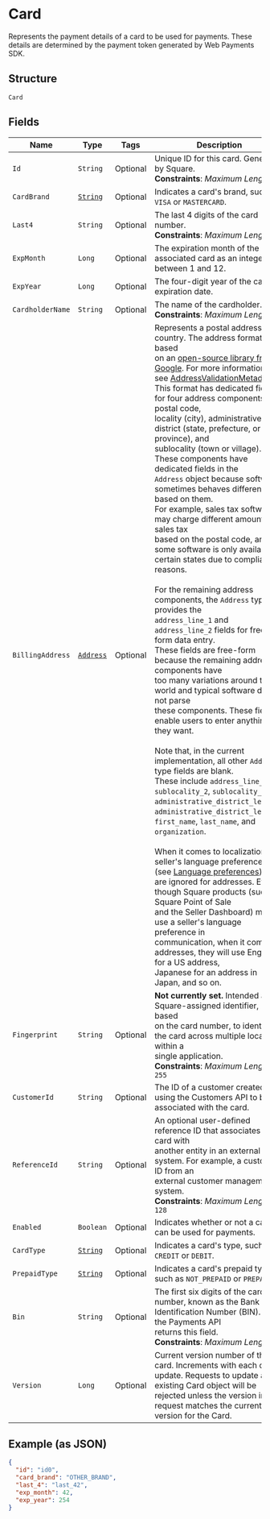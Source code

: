 
# Card

Represents the payment details of a card to be used for payments. These
details are determined by the payment token generated by Web Payments SDK.

## Structure

`Card`

## Fields

| Name | Type | Tags | Description | Getter |
|  --- | --- | --- | --- | --- |
| `Id` | `String` | Optional | Unique ID for this card. Generated by Square.<br>**Constraints**: *Maximum Length*: `64` | String getId() |
| `CardBrand` | [`String`](/doc/models/card-brand.md) | Optional | Indicates a card's brand, such as `VISA` or `MASTERCARD`. | String getCardBrand() |
| `Last4` | `String` | Optional | The last 4 digits of the card number.<br>**Constraints**: *Maximum Length*: `4` | String getLast4() |
| `ExpMonth` | `Long` | Optional | The expiration month of the associated card as an integer between 1 and 12. | Long getExpMonth() |
| `ExpYear` | `Long` | Optional | The four-digit year of the card's expiration date. | Long getExpYear() |
| `CardholderName` | `String` | Optional | The name of the cardholder.<br>**Constraints**: *Maximum Length*: `96` | String getCardholderName() |
| `BillingAddress` | [`Address`](/doc/models/address.md) | Optional | Represents a postal address in a country. The address format is based<br>on an [open-source library from Google](https://github.com/google/libaddressinput). For more information,<br>see [AddressValidationMetadata](https://github.com/google/libaddressinput/wiki/AddressValidationMetadata).<br>This format has dedicated fields for four address components: postal code,<br>locality (city), administrative district (state, prefecture, or province), and<br>sublocality (town or village). These components have dedicated fields in the<br>`Address` object because software sometimes behaves differently based on them.<br>For example, sales tax software may charge different amounts of sales tax<br>based on the postal code, and some software is only available in<br>certain states due to compliance reasons.<br><br>For the remaining address components, the `Address` type provides the<br>`address_line_1` and `address_line_2` fields for free-form data entry.<br>These fields are free-form because the remaining address components have<br>too many variations around the world and typical software does not parse<br>these components. These fields enable users to enter anything they want.<br><br>Note that, in the current implementation, all other `Address` type fields are blank.<br>These include `address_line_3`, `sublocality_2`, `sublocality_3`,<br>`administrative_district_level_2`, `administrative_district_level_3`,<br>`first_name`, `last_name`, and `organization`.<br><br>When it comes to localization, the seller's language preferences<br>(see [Language preferences](https://developer.squareup.com/docs/locations-api#location-specific-and-seller-level-language-preferences))<br>are ignored for addresses. Even though Square products (such as Square Point of Sale<br>and the Seller Dashboard) mostly use a seller's language preference in<br>communication, when it comes to addresses, they will use English for a US address,<br>Japanese for an address in Japan, and so on. | Address getBillingAddress() |
| `Fingerprint` | `String` | Optional | __Not currently set.__ Intended as a Square-assigned identifier, based<br>on the card number, to identify the card across multiple locations within a<br>single application.<br>**Constraints**: *Maximum Length*: `255` | String getFingerprint() |
| `CustomerId` | `String` | Optional | The ID of a customer created using the Customers API to be associated with the card. | String getCustomerId() |
| `ReferenceId` | `String` | Optional | An optional user-defined reference ID that associates this card with<br>another entity in an external system. For example, a customer ID from an<br>external customer management system.<br>**Constraints**: *Maximum Length*: `128` | String getReferenceId() |
| `Enabled` | `Boolean` | Optional | Indicates whether or not a card can be used for payments. | Boolean getEnabled() |
| `CardType` | [`String`](/doc/models/card-type.md) | Optional | Indicates a card's type, such as `CREDIT` or `DEBIT`. | String getCardType() |
| `PrepaidType` | [`String`](/doc/models/card-prepaid-type.md) | Optional | Indicates a card's prepaid type, such as `NOT_PREPAID` or `PREPAID`. | String getPrepaidType() |
| `Bin` | `String` | Optional | The first six digits of the card number, known as the Bank Identification Number (BIN). Only the Payments API<br>returns this field.<br>**Constraints**: *Maximum Length*: `6` | String getBin() |
| `Version` | `Long` | Optional | Current version number of the card. Increments with each card update. Requests to update an<br>existing Card object will be rejected unless the version in the request matches the current<br>version for the Card. | Long getVersion() |

## Example (as JSON)

```json
{
  "id": "id0",
  "card_brand": "OTHER_BRAND",
  "last_4": "last_42",
  "exp_month": 42,
  "exp_year": 254
}
```

